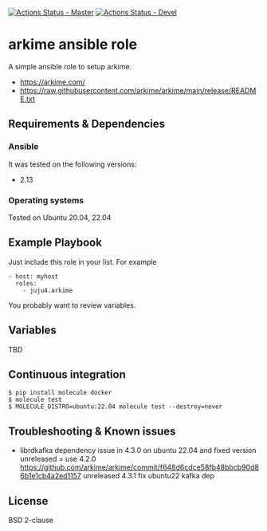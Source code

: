 [![Actions Status - Master](https://github.com/juju4/ansible-arkime/workflows/AnsibleCI/badge.svg)](https://github.com/juju4/ansible-arkime/actions?query=branch%3Amaster)
[![Actions Status - Devel](https://github.com/juju4/ansible-arkime/workflows/AnsibleCI/badge.svg?branch=devel)](https://github.com/juju4/ansible-arkime/actions?query=branch%3Adevel)

# arkime ansible role

A simple ansible role to setup arkime.
* https://arkime.com/
* https://raw.githubusercontent.com/arkime/arkime/main/release/README.txt

## Requirements & Dependencies

### Ansible
It was tested on the following versions:
 * 2.13

### Operating systems

Tested on Ubuntu 20.04, 22.04

## Example Playbook

Just include this role in your list.
For example

```
- host: myhost
  roles:
    - juju4.arkime
```

You probably want to review variables.

## Variables

TBD

## Continuous integration

```
$ pip install molecule docker
$ molecule test
$ MOLECULE_DISTRO=ubuntu:22.04 molecule test --destroy=never
```


## Troubleshooting & Known issues

* librdkafka dependency issue in 4.3.0 on ubuntu 22.04 and fixed version unreleased = use 4.2.0
https://github.com/arkime/arkime/commit/f648d6cdce58fb48bbcb90d86b1e1cb4a2ed1157 unreleased 4.3.1 fix ubuntu22 kafka dep

## License

BSD 2-clause
